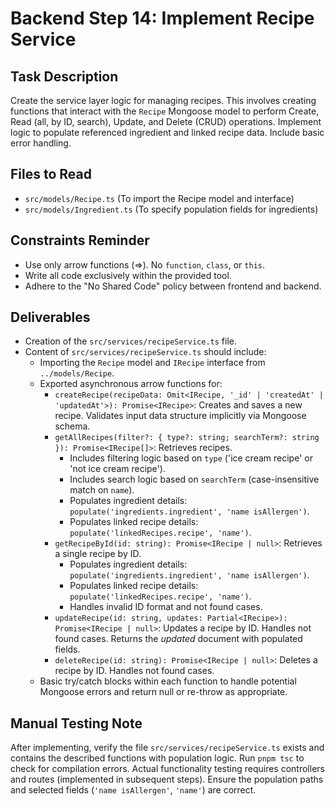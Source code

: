 # Backend Step 14: Implement Recipe Service

## Task Description
Create the service layer logic for managing recipes. This involves creating functions that interact with the `Recipe` Mongoose model to perform Create, Read (all, by ID, search), Update, and Delete (CRUD) operations. Implement logic to populate referenced ingredient and linked recipe data. Include basic error handling.

## Files to Read
*   `src/models/Recipe.ts` (To import the Recipe model and interface)
*   `src/models/Ingredient.ts` (To specify population fields for ingredients)

## Constraints Reminder
*   Use only arrow functions (=>). No `function`, `class`, or `this`.
*   Write all code exclusively within the provided tool.
*   Adhere to the "No Shared Code" policy between frontend and backend.

## Deliverables
*   Creation of the `src/services/recipeService.ts` file.
*   Content of `src/services/recipeService.ts` should include:
    *   Importing the `Recipe` model and `IRecipe` interface from `../models/Recipe`.
    *   Exported asynchronous arrow functions for:
        *   `createRecipe(recipeData: Omit<IRecipe, '_id' | 'createdAt' | 'updatedAt'>): Promise<IRecipe>`: Creates and saves a new recipe. Validates input data structure implicitly via Mongoose schema.
        *   `getAllRecipes(filter?: { type?: string; searchTerm?: string }): Promise<IRecipe[]>`: Retrieves recipes.
            *   Includes filtering logic based on `type` ('ice cream recipe' or 'not ice cream recipe').
            *   Includes search logic based on `searchTerm` (case-insensitive match on `name`).
            *   Populates ingredient details: `populate('ingredients.ingredient', 'name isAllergen')`.
            *   Populates linked recipe details: `populate('linkedRecipes.recipe', 'name')`.
        *   `getRecipeById(id: string): Promise<IRecipe | null>`: Retrieves a single recipe by ID.
            *   Populates ingredient details: `populate('ingredients.ingredient', 'name isAllergen')`.
            *   Populates linked recipe details: `populate('linkedRecipes.recipe', 'name')`.
            *   Handles invalid ID format and not found cases.
        *   `updateRecipe(id: string, updates: Partial<IRecipe>): Promise<IRecipe | null>`: Updates a recipe by ID. Handles not found cases. Returns the *updated* document with populated fields.
        *   `deleteRecipe(id: string): Promise<IRecipe | null>`: Deletes a recipe by ID. Handles not found cases.
    *   Basic try/catch blocks within each function to handle potential Mongoose errors and return null or re-throw as appropriate.

## Manual Testing Note
After implementing, verify the file `src/services/recipeService.ts` exists and contains the described functions with population logic. Run `pnpm tsc` to check for compilation errors. Actual functionality testing requires controllers and routes (implemented in subsequent steps). Ensure the population paths and selected fields (`'name isAllergen'`, `'name'`) are correct.